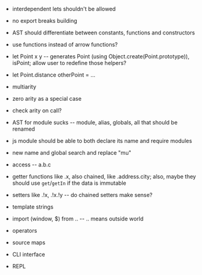 - interdependent lets shouldn't be allowed

- no export breaks building

- AST should differentiate between constants, functions and constructors

- use functions instead of arrow functions?


- let Point x y -- generates Point (using Object.create(Point.prototype)), isPoint; allow user to redefine those helpers?

- let Point.distance otherPoint = ...


- multiarity

- zero arity as a special case

- check arity on call?


- AST for module sucks -- module, alias, globals, all that should be renamed


- js module should be able to both declare its name and require modules


- new name and global search and replace "mu"


- access -- a.b.c

- getter functions like .x, also chained, like .address.city; also, maybe they should use `get`/`getIn` if the data is immutable

- setters like .!x, .!x.!y -- do chained setters make sense?


- template strings

- import (window, $) from .. -- .. means outside world

- operators

- source maps

- CLI interface

- REPL
